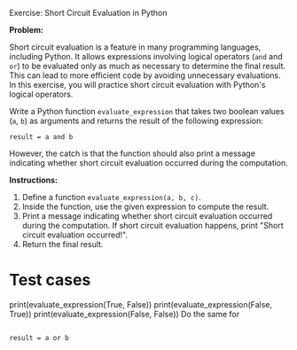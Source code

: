 Exercise: Short Circuit Evaluation in Python

**Problem:**

Short circuit evaluation is a feature in many programming languages, including Python. It allows expressions involving logical operators (`and` and `or`) to be evaluated only as much as necessary to determine the final result. This can lead to more efficient code by avoiding unnecessary evaluations. In this exercise, you will practice short circuit evaluation with Python's logical operators.

Write a Python function `evaluate_expression` that takes two boolean values (`a`, `b`) as arguments and returns the result of the following expression:
```
result = a and b 
```
However, the catch is that the function should also print a message indicating whether short circuit evaluation occurred during the computation.

**Instructions:**
1. Define a function `evaluate_expression(a, b, c)`.
2. Inside the function, use the given expression to compute the result.
3. Print a message indicating whether short circuit evaluation occurred during the computation. If short circuit evaluation happens, print "Short circuit evaluation occurred!".
4. Return the final result.

# Test cases
print(evaluate_expression(True, False))
print(evaluate_expression(False, True))
print(evaluate_expression(False, False))
Do the same for
```

result = a or b 